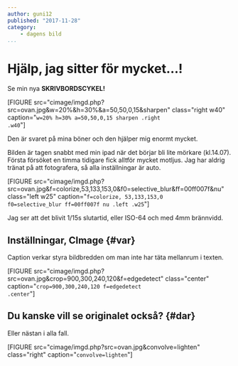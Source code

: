 ```yaml
---
author: guni12
published: "2017-11-28"
category:
    - dagens bild
...
```


Hjälp, jag sitter för mycket...!
==================================

Se min nya **SKRIVBORDSCYKEL!**

<!--more-->


[FIGURE src="cimage/imgd.php?src=ovan.jpg&w=20%&h=30%&a=50,50,0,15&sharpen" class="right w40" caption="<code>w=20% h=30% a=50,50,0,15 sharpen .right .w40</code>"]

Den är svaret på mina böner och den hjälper mig enormt mycket.

Bilden är tagen snabbt med min ipad när det börjar bli lite mörkare (kl.14.07). Första försöket en timma tidigare fick alltför mycket motljus. Jag har aldrig tränat på att fotografera, så alla inställningar är auto.

[FIGURE src="cimage/imgd.php?src=ovan.jpg&f=colorize,53,133,153,0&f0=selective_blur&ff=00ff007f&nu" class="left w25" caption="<code>f=colorize, 53,133,153,0 f0=selective_blur ff=00ff007f nu .left .w25</code>"]

Jag ser att det blivit 1/15s slutartid, eller ISO-64 och med 4mm brännvidd.



Inställningar, CImage {#var}
-----------------------------------

Caption verkar styra bildbredden om man inte har täta mellanrum i texten. 

[FIGURE src="cimage/imgd.php?src=ovan.jpg&crop=900,300,240,120&f=edgedetect" class="center" caption="<code>crop=900,300,240,120 f=edgedetect .center</code>"]


Du kanske vill se originalet också? {#dar}
-----------------------------------

Eller nästan i alla fall.

[FIGURE src="cimage/imgd.php?src=ovan.jpg&convolve=lighten" class="right" caption="<code>convolve=lighten</code>"]